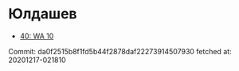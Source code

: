 # Юлдашев
- [40: WA 10](40.md)

Commit: da0f2515b8f1fd5b44f2878daf22273914507930
 fetched at: 20201217-021810
